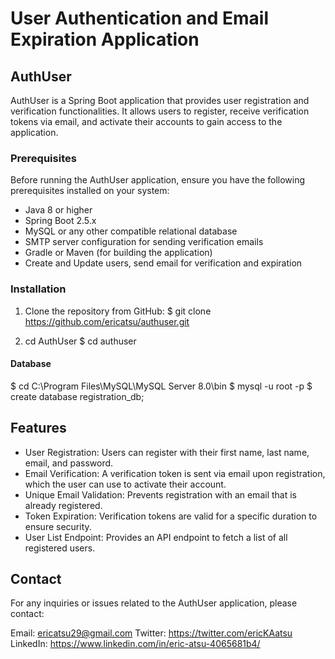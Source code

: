 # User Authentication and Email Expiration Application

## AuthUser

AuthUser is a Spring Boot application that provides user registration and verification functionalities. It allows users to register, receive verification tokens via email, and activate their accounts to gain access to the application.

### Prerequisites

Before running the AuthUser application, ensure you have the following prerequisites installed on your system:

- Java 8 or higher
- Spring Boot 2.5.x
- MySQL or any other compatible relational database
- SMTP server configuration for sending verification emails
- Gradle or Maven (for building the application)
- Create and Update users, send email for verification and expiration

### Installation

1. Clone the repository from GitHub:
   $ git clone https://github.com/ericatsu/authuser.git

2. cd AuthUser
   $ cd authuser

#### Database

 $ cd C:\Program Files\MySQL\MySQL Server 8.0\bin
 $ mysql -u root -p
 $ create database registration_db;

## Features

- User Registration: Users can register with their first name, last name, email, and password.
- Email Verification: A verification token is sent via email upon registration, which the user can use to activate their account.
- Unique Email Validation: Prevents registration with an email that is already registered.
- Token Expiration: Verification tokens are valid for a specific duration to ensure security.
- User List Endpoint: Provides an API endpoint to fetch a list of all registered users.
  
## Contact

For any inquiries or issues related to the AuthUser application, please contact:

Email: <ericatsu29@gmail.com>
Twitter: <https://twitter.com/ericKAatsu>
LinkedIn: <https://www.linkedin.com/in/eric-atsu-4065681b4/>
